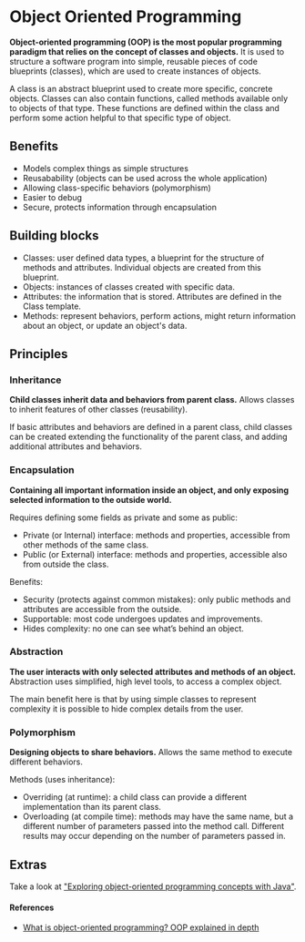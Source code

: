 # Object Oriented Programming

**Object-oriented programming (OOP) is the most popular programming paradigm that relies on the concept of classes and objects.** It is used to structure a software program into simple, reusable pieces of code blueprints (classes), which are used to create instances of objects.

A class is an abstract blueprint used to create more specific, concrete objects. Classes can also contain functions, called methods available only to objects of that type. These functions are defined within the class and perform some action helpful to that specific type of object.


## Benefits

- Models complex things as simple structures
- Reusabability (objects can be used across the whole application)
- Allowing class-specific behaviors (polymorphism)
- Easier to debug
- Secure, protects information through encapsulation


## Building blocks

- Classes: user defined data types, a blueprint for the structure of methods and attributes. Individual objects are created from this blueprint.
- Objects: instances of classes created with specific data.
- Attributes: the information that is stored. Attributes are defined in the Class template.
- Methods: represent behaviors, perform actions, might return information about an object, or update an object's data.


## Principles

### Inheritance

**Child classes inherit data and behaviors from parent class.** Allows classes to inherit features of other classes (reusability).

If basic attributes and behaviors are defined in a parent class, child classes can be created extending the functionality of the parent class, and adding additional attributes and behaviors.

### Encapsulation

**Containing all important information inside an object, and only exposing selected information to the outside world.**

Requires defining some fields as private and some as public:
- Private (or Internal) interface: methods and properties, accessible from other methods of the same class.
- Public (or External) interface: methods and properties, accessible also from outside the class.

Benefits:
- Security (protects against common mistakes): only public methods and attributes are accessible from the outside.
- Supportable: most code undergoes updates and improvements.
- Hides complexity: no one can see what’s behind an object.

### Abstraction

**The user interacts with only selected attributes and methods of an object.** Abstraction uses simplified, high level tools, to access a complex object.

The main benefit here is that by using simple classes to represent complexity it is possible to hide complex details from the user.

### Polymorphism

**Designing objects to share behaviors.** Allows the same method to execute different behaviors.

Methods (uses inheritance):
- Overriding (at runtime): a child class can provide a different implementation than its parent class.
- Overloading (at compile time): methods may have the same name, but a different number of parameters passed into the method call. Different results may occur depending on the number of parameters passed in.


## Extras

Take a look at ["Exploring object-oriented programming concepts with Java"](https://www.educative.io/blog/object-oriented-programming-concepts-java).


#### References

- [What is object-oriented programming? OOP explained in depth](https://www.educative.io/blog/object-oriented-programming)
